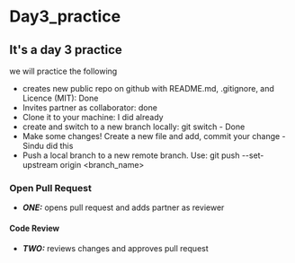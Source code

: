 # Day3_practice
## It's a day 3 practice 

we will practice the following 
* creates new public repo on github with README.md, .gitignore, and Licence (MIT): Done
*  Invites partner as collaborator: done
*   Clone it to your machine: I did already 
*   create and switch to a new branch locally: git switch - Done 
*   Make some changes! Create a new file and add, commit your change - Sindu did this 
*   Push a local branch to a new remote branch. Use: git push --set-upstream origin <branch_name>

### Open Pull Request
- ***ONE:*** opens pull request and adds partner as reviewer
#### Code Review
- ***TWO:*** reviews changes and approves pull request
